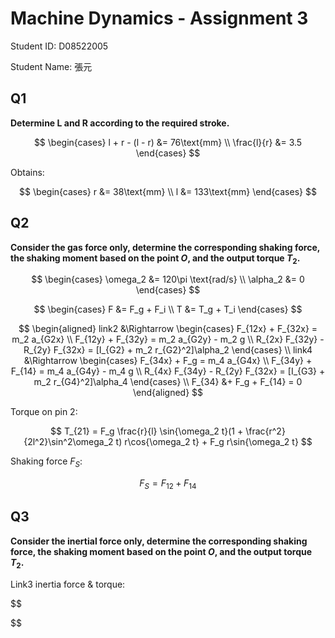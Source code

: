 # Machine Dynamics - Assignment 3

Student ID: D08522005

Student Name: 張元

## Q1

**Determine L and R according to the required stroke.**

$$
\begin{cases}
l + r - (l - r) &= 76\text{mm}
\\
\frac{l}{r} &= 3.5
\end{cases}
$$

Obtains:

$$
\begin{cases}
r &= 38\text{mm}
\\
l &= 133\text{mm}
\end{cases}
$$

## Q2

**Consider the gas force only, determine the corresponding shaking force, the shaking moment based on the
point $O$, and the output torque $T_2$.**

$$
\begin{cases}
\omega_2 &= 120\pi \text{rad/s}
\\
\alpha_2 &= 0
\end{cases}
$$

$$
\begin{cases}
F &= F_g + F_i
\\
T &= T_g + T_i
\end{cases}
$$

$$
\begin{aligned}
link2 &\Rightarrow \begin{cases}
F_{12x} + F_{32x} = m_2 a_{G2x}
\\
F_{12y} + F_{32y} = m_2 a_{G2y} - m_2 g
\\
R_{2x} F_{32y} - R_{2y} F_{32x} = [I_{G2} + m_2 r_{G2}^2]\alpha_2
\end{cases}
\\
link4 &\Rightarrow \begin{cases}
F_{34x} + F_g = m_4 a_{G4x}
\\
F_{34y} + F_{14} = m_4 a_{G4y} - m_4 g
\\
R_{4x} F_{34y} - R_{2y} F_{32x} = [I_{G3} + m_2 r_{G4}^2]\alpha_4
\end{cases}
\\
F_{34} &+ F_g + F_{14} = 0
\end{aligned}
$$

Torque on pin 2:

$$
T_{21} = F_g \frac{r}{l} \sin{\omega_2 t}(1 + \frac{r^2}{2l^2}\sin^2\omega_2 t) r\cos{\omega_2 t} + F_g r\sin{\omega_2 t}
$$

Shaking force $F_S$:

$$
F_S = F_{12} + F_{14}
$$

## Q3

**Consider the inertial force only, determine the corresponding shaking force, the shaking moment based on
the point $O$, and the output torque $T_2$.**



Link3 inertia force & torque:

$$

$$
